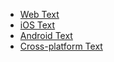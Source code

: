 - [Web Text](#/controls/web/text)
- [iOS Text](#/controls/ios/text)
- [Android Text](#/controls/android/text)
- [Cross-platform Text](#/controls/crossplatform/text)
